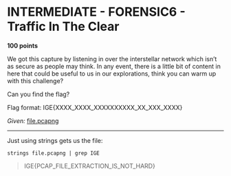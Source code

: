# INTERMEDIATE - FORENSIC6 - Traffic In The Clear

**100 points**

We got this capture by listening in over the interstellar network which isn’t as secure as people may think. In any event, there is a little bit of content in here that could be useful to us in our explorations, think you can warm up with this challenge?

Can you find the flag?

Flag format: IGE{XXXX_XXXX_XXXXXXXXXX_XX_XXX_XXXX}

_Given:_ [file.pcapng](https://github.com/LeonGurin/Inter-Galactic-CTF/tree/main/Forensics/Traffic%20In%20The%20Clear)

___

Just using strings gets us the file:

`strings file.pcapng | grep IGE`

>IGE{PCAP_FILE_EXTRACTION_IS_NOT_HARD}
